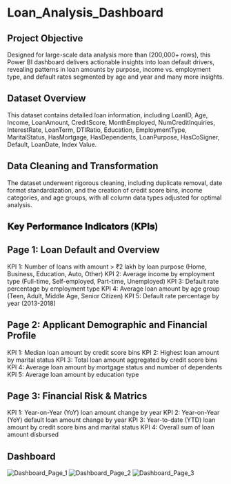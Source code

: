 # Loan_Analysis_Dashboard
## Project Objective
Designed for large-scale data analysis more than (200,000+ rows), this Power BI dashboard delivers actionable insights into loan default drivers, revealing patterns in loan amounts by purpose, income vs. employment type, and default rates segmented by age and year and many more insights.

## Dataset Overview
This dataset contains detailed loan information, including  LoanID, Age, Income, LoanAmount, CreditScore, MonthEmployed, NumCreditInquiries, InterestRate, LoanTerm, DTIRatio, Education, EmploymentType, MaritalStatus, HasMortgage, HasDependents, LoanPurpose, HasCoSigner, Default, LoanDate, Index Value.

## Data Cleaning and Transformation
The dataset underwent rigorous cleaning, including duplicate removal, date format standardization, and the creation of credit score bins, income categories, and age groups, with all column data types adjusted for optimal analysis.

## 𝐊𝐞𝐲 𝐏𝐞𝐫𝐟𝐨𝐫𝐦𝐚𝐧𝐜𝐞 𝐈𝐧𝐝𝐢𝐜𝐚𝐭𝐨𝐫𝐬 (𝐊𝐏𝐈𝐬)

## Page 1: Loan Default and Overview
KPI 1: Number of loans with amount > ₹2 lakh by loan purpose (Home, Business, Education, Auto, Other)
KPI 2: Average income by employment type (Full-time, Self-employed, Part-time, Unemployed)
KPI 3: Default rate percentage by employment type
KPI 4: Average loan amount by age group (Teen, Adult, Middle Age, Senior Citizen)
KPI 5: Default rate percentage by year (2013-2018)

## Page 2: Applicant Demographic and Financial Profile 
KPI 1: Median loan amount by credit score bins
KPI 2: Highest loan amount by marital status
KPI 3: Total loan amount aggregated by credit score bins
KPI 4: Average loan amount by mortgage status and number of dependents
KPI 5: Average loan amount by education type

## Page 3: Financial Risk & Matrics
KPI 1: Year-on-Year (YoY) loan amount change by year
KPI 2: Year-on-Year (YoY) default loan amount change by year
KPI 3: Year-to-date (YTD) loan amount by credit score bins and marital status
KPI 4: Overall sum of loan amount disbursed

## Dashboard
![Dashboard_Page_1](https://github.com/user-attachments/assets/c3e1791f-a94f-473e-a9d0-79379a1df7c9)
![Dashboard_Page_2](https://github.com/user-attachments/assets/d49fcbf3-f9fc-4bb8-9f6c-1e696c17bd4c)
![Dashboard_Page_3](https://github.com/user-attachments/assets/e6def88e-f72f-4b84-89ad-ab595e027b7a)








